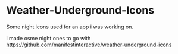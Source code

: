 # Weather-Underground-Icons
Some night icons used for an app i was working on.

i made osme night ones to go with https://github.com/manifestinteractive/weather-underground-icons


